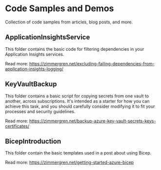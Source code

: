# Code Samples and Demos
Collection of code samples from articles, blog posts, and more.

## ApplicationInsightsService

This folder contains the basic code for filtering dependencies in your Application Insights services. 

Read more: https://zimmergren.net/excluding-failing-dependencies-from-application-insights-logging/

## KeyVaultBackup

This folder contains a basic script for copying secrets from one vault to another, across subscriptions. 
It's intended as a starter for how you can achieve this task, and you should carefully consider modifying it to fit your processes and security guidelines. 

Read more: https://zimmergren.net/backup-azure-key-vault-secrets-keys-certificates/

## BicepIntroduction

This folder contain the basic templates used in a post about using Bicep.

Read more: https://zimmergren.net/getting-started-azure-bicep
